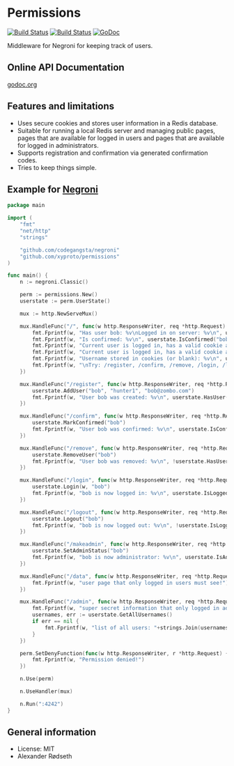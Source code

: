 Permissions
===========

[![Build Status](https://travis-ci.org/xyproto/permissions.svg?branch=master)](https://travis-ci.org/xyproto/permissions)
[![Build Status](https://drone.io/github.com/xyproto/permissions/status.png)](https://drone.io/github.com/xyproto/permissions/latest)
[![GoDoc](https://godoc.org/github.com/xyproto/permissions?status.svg)](http://godoc.org/github.com/xyproto/permissions)


Middleware for Negroni for keeping track of users.

Online API Documentation
------------------------

[godoc.org](http://godoc.org/github.com/xyproto/permissions)


Features and limitations
------------------------

* Uses secure cookies and stores user information in a Redis database. 
* Suitable for running a local Redis server and managing public pages, pages that are available for logged in users and pages that are available for logged in administrators.
* Supports registration and confirmation via generated confirmation codes.
* Tries to keep things simple.


Example for [Negroni](https://github.com/codegangsta/negroni)
--------------------
~~~ go
package main

import (
	"fmt"
	"net/http"
	"strings"

	"github.com/codegangsta/negroni"
	"github.com/xyproto/permissions"
)

func main() {
	n := negroni.Classic()

	perm := permissions.New()
	userstate := perm.UserState()

	mux := http.NewServeMux()

	mux.HandleFunc("/", func(w http.ResponseWriter, req *http.Request) {
		fmt.Fprintf(w, "Has user bob: %v\nLogged in on server: %v\n", userstate.HasUser("bob"), userstate.IsLoggedIn("bob"))
		fmt.Fprintf(w, "Is confirmed: %v\n", userstate.IsConfirmed("bob"))
		fmt.Fprintf(w, "Current user is logged in, has a valid cookie and *user rights*: %v\n", userstate.UserRights(req))
		fmt.Fprintf(w, "Current user is logged in, has a valid cookie and *admin rights*: %v\n", userstate.AdminRights(req))
		fmt.Fprintf(w, "Username stored in cookies (or blank): %v\n", userstate.GetUsername(req))
		fmt.Fprintf(w, "\nTry: /register, /confirm, /remove, /login, /logout, /makeadmin and /admin")
	})

	mux.HandleFunc("/register", func(w http.ResponseWriter, req *http.Request) {
		userstate.AddUser("bob", "hunter1", "bob@zombo.com")
		fmt.Fprintf(w, "User bob was created: %v\n", userstate.HasUser("bob"))
	})

	mux.HandleFunc("/confirm", func(w http.ResponseWriter, req *http.Request) {
		userstate.MarkConfirmed("bob")
		fmt.Fprintf(w, "User bob was confirmed: %v\n", userstate.IsConfirmed("bob"))
	})

	mux.HandleFunc("/remove", func(w http.ResponseWriter, req *http.Request) {
		userstate.RemoveUser("bob")
		fmt.Fprintf(w, "User bob was removed: %v\n", !userstate.HasUser("bob"))
	})

	mux.HandleFunc("/login", func(w http.ResponseWriter, req *http.Request) {
		userstate.Login(w, "bob")
		fmt.Fprintf(w, "bob is now logged in: %v\n", userstate.IsLoggedIn("bob"))
	})

	mux.HandleFunc("/logout", func(w http.ResponseWriter, req *http.Request) {
		userstate.Logout("bob")
		fmt.Fprintf(w, "bob is now logged out: %v\n", !userstate.IsLoggedIn("bob"))
	})

	mux.HandleFunc("/makeadmin", func(w http.ResponseWriter, req *http.Request) {
		userstate.SetAdminStatus("bob")
		fmt.Fprintf(w, "bob is now administrator: %v\n", userstate.IsAdmin("bob"))
	})

	mux.HandleFunc("/data", func(w http.ResponseWriter, req *http.Request) {
		fmt.Fprintf(w, "user page that only logged in users must see!")
	})

	mux.HandleFunc("/admin", func(w http.ResponseWriter, req *http.Request) {
		fmt.Fprintf(w, "super secret information that only logged in administrators must see!\n\n")
		usernames, err := userstate.GetAllUsernames()
		if err == nil {
			fmt.Fprintf(w, "list of all users: "+strings.Join(usernames, ", "))
		}
	})

	perm.SetDenyFunction(func(w http.ResponseWriter, r *http.Request) {
		fmt.Fprintf(w, "Permission denied!")
	})

	n.Use(perm)

	n.UseHandler(mux)

	n.Run(":4242")
}
~~~

General information
---------------------------

* License: MIT
* Alexander Rødseth

